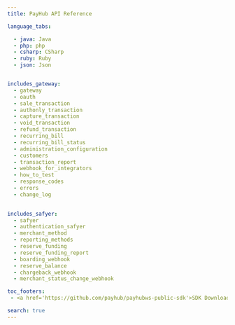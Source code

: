 ```yaml
---
title: PayHub API Reference

language_tabs:

  - java: Java
  - php: php
  - csharp: CSharp
  - ruby: Ruby 
  - json: Json


includes_gateway:
  - gateway
  - oauth   
  - sale_transaction
  - authonly_transaction   
  - capture_transaction
  - void_transaction 
  - refund_transaction
  - recurring_bill
  - recurring_bill_status
  - administration_configuration
  - customers
  - transaction_report
  - webhook_for_integrators
  - how_to_test
  - response_codes  
  - errors
  - change_log

  
includes_safyer:
  - safyer
  - authentication_safyer  
  - merchant_method
  - reporting_methods
  - reserve_funding
  - reserve_funding_report
  - boarding_webhook
  - reserve_balance
  - chargeback_webhook
  - merchant_status_change_webhook

toc_footers:
 - <a href='https://github.com/payhub/payhubws-public-sdk'>SDK Download</a>

search: true
---
```

